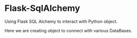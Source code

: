 # Flask-SqlAlchemy
Using Flask SQL Alchemy to interact with Python object.

Here we are creating object to connect with various DataBases.
